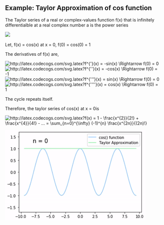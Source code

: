 ## Example: Taylor Approximation of cos function

The Taylor series of a real or complex-values function f(x) that is infinitely differentialble at a real complex number a is the power series

<img src="http://latex.codecogs.com/svg.latex?f(a)&space;&plus;&space;\frac{f^{'}}{1!}(x-a)&space;&plus;&space;\frac{f^{''}}{2!}(x-a)^{2}&space;&plus;&space;\frac{f^{'''}}{3!}(x-a)^{3}&space;&plus;&space;..." />

Let, f(x) = cos(x) at x = 0, f(0) = cos(0) = 1

The derivatives of f(x) are,

<img src="http://latex.codecogs.com/svg.latex?f^{'}(x)&space;=&space;-sin(x)&space;\Rightarrow&space;f(0)&space;=&space;0" title="http://latex.codecogs.com/svg.latex?f^{'}(x) = -sin(x) \Rightarrow f(0) = 0" />

<img src="http://latex.codecogs.com/svg.latex?f^{''}(x)&space;=&space;-cos(x)&space;\Rightarrow&space;f(0)&space;=&space;-1" title="http://latex.codecogs.com/svg.latex?f^{''}(x) = -cos(x) \Rightarrow f(0) = -1" />

<img src="http://latex.codecogs.com/svg.latex?f^{'''}(x)&space;=&space;sin(x)&space;\Rightarrow&space;f(0)&space;=&space;0" title="http://latex.codecogs.com/svg.latex?f^{'''}(x) = sin(x) \Rightarrow f(0) = 0" />

<img src="http://latex.codecogs.com/svg.latex?f^{'''''}(x)&space;=&space;cos(x)&space;\Rightarrow&space;f(0)&space;=&space;1" title="http://latex.codecogs.com/svg.latex?f^{''''}(x) = cos(x) \Rightarrow f(0) = 1" />

The cycle repeats itself.

Therefore, the taylor series of cos(x) at x = 0is

<img src="http://latex.codecogs.com/svg.latex?f(x)&space;=&space;1&space;-&space;\frac{x^{2}}{2!}&space;&plus;&space;\frac{x^{4}}{4!}&space;-&space;...&space;=&space;\sum_{n=0}^{\infty}&space;(-1)^{n}&space;\frac{x^{2n}}{(2n)!}" title="http://latex.codecogs.com/svg.latex?f(x) = 1 - \frac{x^{2}}{2!} + \frac{x^{4}}{4!} - ... = \sum_{n=0}^{\infty} (-1)^{n} \frac{x^{2n}}{(2n)!}" />


![](results/cos_result.gif)

